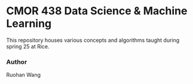 # CMOR 438 Data Science & Machine Learning

This repository houses various concepts and algorithms taught during spring 25 at Rice.



### Author
Ruohan Wang